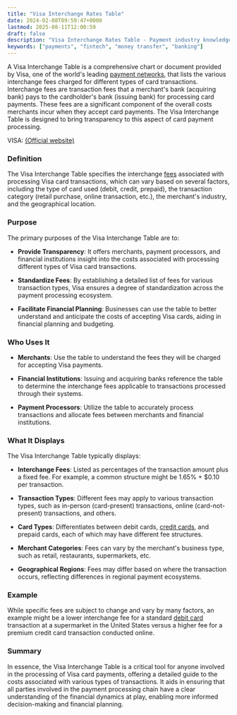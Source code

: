 ```yaml
---
title: "Visa Interchange Rates Table"
date: 2024-02-08T09:59:47+0000
lastmod: 2025-08-11T12:00:59
draft: false
description: "Visa Interchange Rates Table - Payment industry knowledge and insights"
keywords: ["payments", "fintech", "money transfer", "banking"]
---
```


A Visa Interchange Table is a comprehensive chart or document provided by Visa, one of the world's leading [payment networks](https://faisalkhanllc.xyz/resources/payments-wiki/c/card-networks/), that lists the various interchange fees charged for different types of card transactions. Interchange fees are transaction fees that a merchant's bank (acquiring bank) pays to the cardholder's bank (issuing bank) for processing card payments. These fees are a significant component of the overall costs merchants incur when they accept card payments. The Visa Interchange Table is designed to bring transparency to this aspect of card payment processing.

VISA: [(Official website)](https://usa.visa.com/content/dam/VCOM/download/merchants/visa-usa-interchange-reimbursement-fees.pdf)

### Definition

The Visa Interchange Table specifies the interchange [fees](https://faisalkhanllc.xyz/resources/payments-wiki/t/transaction-fee/) associated with processing Visa card transactions, which can vary based on several factors, including the type of card used (debit, credit, prepaid), the transaction category (retail purchase, online transaction, etc.), the merchant's industry, and the geographical location.

### Purpose

The primary purposes of the Visa Interchange Table are to:

- **Provide Transparency**: It offers merchants, payment processors, and financial institutions insight into the costs associated with processing different types of Visa card transactions.

- **Standardize Fees**: By establishing a detailed list of fees for various transaction types, Visa ensures a degree of standardization across the payment processing ecosystem.

- **Facilitate Financial Planning**: Businesses can use the table to better understand and anticipate the costs of accepting Visa cards, aiding in financial planning and budgeting.

### Who Uses It

- **Merchants**: Use the table to understand the fees they will be charged for accepting Visa payments.

- **Financial Institutions**: Issuing and acquiring banks reference the table to determine the interchange fees applicable to transactions processed through their systems.

- **Payment Processors**: Utilize the table to accurately process transactions and allocate fees between merchants and financial institutions.

### What It Displays

The Visa Interchange Table typically displays:

- **Interchange Fees**: Listed as percentages of the transaction amount plus a fixed fee. For example, a common structure might be 1.65% + $0.10 per transaction.

- **Transaction Types**: Different fees may apply to various transaction types, such as in-person (card-present) transactions, online (card-not-present) transactions, and others.

- **Card Types**: Differentiates between debit cards, [credit cards](https://faisalkhanllc.xyz/resources/payments-wiki/c/credit-card/), and prepaid cards, each of which may have different fee structures.

- **Merchant Categories**: Fees can vary by the merchant's business type, such as retail, restaurants, supermarkets, etc.

- **Geographical Regions**: Fees may differ based on where the transaction occurs, reflecting differences in regional payment ecosystems.

### Example

While specific fees are subject to change and vary by many factors, an example might be a lower interchange fee for a standard [debit card](https://faisalkhanllc.xyz/resources/payments-wiki/d/debit-card/) transaction at a supermarket in the United States versus a higher fee for a premium credit card transaction conducted online.

### Summary

In essence, the Visa Interchange Table is a critical tool for anyone involved in the processing of Visa card payments, offering a detailed guide to the costs associated with various types of transactions. It aids in ensuring that all parties involved in the payment processing chain have a clear understanding of the financial dynamics at play, enabling more informed decision-making and financial planning.